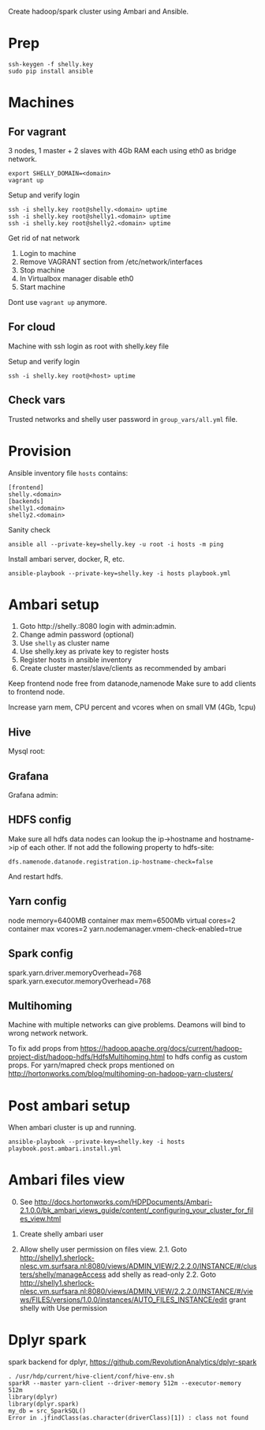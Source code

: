 Create hadoop/spark cluster using Ambari and Ansible.

# Prep

```
ssh-keygen -f shelly.key
sudo pip install ansible
```

# Machines

## For vagrant

3 nodes, 1 master + 2 slaves with 4Gb RAM each using eth0 as bridge network.

```
export SHELLY_DOMAIN=<domain>
vagrant up
```

Setup and verify login
```
ssh -i shelly.key root@shelly.<domain> uptime
ssh -i shelly.key root@shelly1.<domain> uptime
ssh -i shelly.key root@shelly2.<domain> uptime
```

Get rid of nat network

1. Login to machine
2. Remove VAGRANT section from /etc/network/interfaces
3. Stop machine
4. In Virtualbox manager disable eth0
5. Start machine

Dont use `vagrant up` anymore.

## For cloud

Machine with ssh login as root with shelly.key file

Setup and verify login
```
ssh -i shelly.key root@<host> uptime
```

## Check vars

Trusted networks and shelly user password in `group_vars/all.yml` file.

# Provision

Ansible inventory file `hosts` contains:
```
[frontend]
shelly.<domain>
[backends]
shelly1.<domain>
shelly2.<domain>
```

Sanity check
```
ansible all --private-key=shelly.key -u root -i hosts -m ping
```

Install ambari server, docker, R, etc.
```
ansible-playbook --private-key=shelly.key -i hosts playbook.yml
```

# Ambari setup

1. Goto http://shelly.<domain>:8080 login with admin:admin.
2. Change admin password (optional)
3. Use `shelly` as cluster name
4. Use shelly.key as private key to register hosts
5. Register hosts in ansible inventory
6. Create cluster master/slave/clients as recommended by ambari

Keep frontend node free from datanode,namenode
Make sure to add clients to frontend node.

Increase yarn mem, CPU percent and vcores when on small VM (4Gb, 1cpu)

## Hive

Mysql root:<password>

## Grafana

Grafana admin:<password>

## HDFS config

Make sure all hdfs data nodes can lookup the ip->hostname and hostname->ip of each other.
If not add the following property to hdfs-site:
```
dfs.namenode.datanode.registration.ip-hostname-check=false
```
And restart hdfs.


## Yarn config

node memory=6400MB
container max mem=6500Mb
virtual cores=2
container max vcores=2
yarn.nodemanager.vmem-check-enabled=true

## Spark config

spark.yarn.driver.memoryOverhead=768
spark.yarn.executor.memoryOverhead=768

## Multihoming

Machine with multiple networks can give problems.
Deamons will bind to wrong network network.

To fix add props from
https://hadoop.apache.org/docs/current/hadoop-project-dist/hadoop-hdfs/HdfsMultihoming.html
to hdfs config as custom props.
For yarn/mapred check props mentioned on http://hortonworks.com/blog/multihoming-on-hadoop-yarn-clusters/

# Post ambari setup

When ambari cluster is up and running.

```
ansible-playbook --private-key=shelly.key -i hosts playbook.post.ambari.install.yml
```

# Ambari files view

0. See http://docs.hortonworks.com/HDPDocuments/Ambari-2.1.0.0/bk_ambari_views_guide/content/_configuring_your_cluster_for_files_view.html

1. Create shelly ambari user
2. Allow shelly user permission on files view.
2.1. Goto http://shelly1.sherlock-nlesc.vm.surfsara.nl:8080/views/ADMIN_VIEW/2.2.2.0/INSTANCE/#/clusters/shelly/manageAccess add shelly as read-only
2.2. Goto http://shelly1.sherlock-nlesc.vm.surfsara.nl:8080/views/ADMIN_VIEW/2.2.2.0/INSTANCE/#/views/FILES/versions/1.0.0/instances/AUTO_FILES_INSTANCE/edit grant shelly with Use permission


# Dplyr spark

spark backend for dplyr, https://github.com/RevolutionAnalytics/dplyr-spark

```
. /usr/hdp/current/hive-client/conf/hive-env.sh
sparkR --master yarn-client --driver-memory 512m --executor-memory 512m
library(dplyr)
library(dplyr.spark)
my_db = src_SparkSQL()
Error in .jfindClass(as.character(driverClass)[1]) : class not found
```
